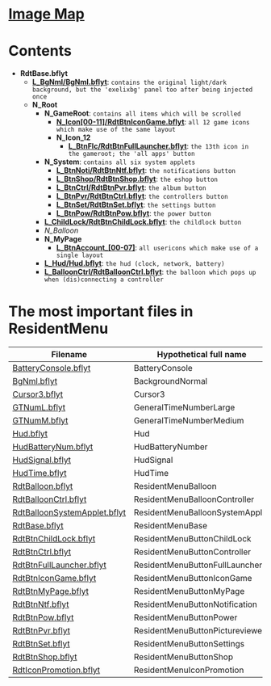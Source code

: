 # [Image Map](index_map.html)
# Contents
- **RdtBase.bflyt**
    - **[L_BgNml/BgNml.bflyt](ResidentMenu-BgNml.bflyt)**: `contains the original light/dark background, but the 'exelixbg' panel too after being injected once`
    - **N_Root**
        - **N_GameRoot**: `contains all items which will be scrolled`
            - **[N_Icon[00-11]/RdtBtnIconGame.bflyt](ResidentMenu-RdtBtnIconGame.bflyt)**: `all 12 game icons which make use of the same layout`
            - **N_Icon_12**
                - **[L_BtnFlc/RdtBtnFullLauncher.bflyt](ResidentMenu-RdtBtnFullLauncher.bflyt)**: `the 13th icon in the gameroot; the 'all apps' button`
        - **N_System**: `contains all six system applets`
            - **[L_BtnNoti/RdtBtnNtf.bflyt](ResidentMenu-RdtBtnNtf.bflyt)**: `the notifications button`
            - **[L_BtnShop/RdtBtnShop.bflyt](ResidentMenu-RdtBtnShop.bflyt)**: `the eshop button`
            - **[L_BtnCtrl/RdtBtnPvr.bflyt](ResidentMenu-RdtBtnPvr.bflyt)**: `the album button`
            - **[L_BtnPvr/RdtBtnCtrl.bflyt](ResidentMenu-RdtBtnCtrl.bflyt)**: `the controllers button`
            - **[L_BtnSet/RdtBtnSet.bflyt](ResidentMenu-RdtBtnSet.bflyt)**: `the settings button`
            - **[L_BtnPow/RdtBtnPow.bflyt](ResidentMenu-RdtBtnPow.bflyt)**: `the power button`
        - **[L_ChildLock/RdtBtnChildLock.bflyt](ResidentMenu-RdtBtnChildLock.bflyt)**: `the childlock button`
        - _N_Balloon_
        - **N_MyPage**
           - **[L_BtnAccount_[00-07]](ResidentMenu-RdtBtnMyPage.bflyt)**: `all usericons which make use of a single layout`
        - **[L_Hud/Hud.bflyt](ResidentMenu-Hud.bflyt)**: `the hud (clock, network, battery)`
        - **[L_BalloonCtrl/RdtBalloonCtrl.bflyt](ResidentMenu-RdtBalloonCtrl.bflyt)**: `the balloon which pops up when (dis)connecting a controller`

# The most important files in ResidentMenu
| Filename | Hypothetical full name |
|------------------------------|---------------------------------|
| [BatteryConsole.bflyt](ResidentMenu-BatteryConsole.bflyt) | BatteryConsole |
| [BgNml.bflyt](ResidentMenu-BgNml.bflyt) | BackgroundNormal |
| [Cursor3.bflyt](ResidentMenu-Cursor3.bflyt) | Cursor3 |
| [GTNumL.bflyt](ResidentMenu-GTNumL.bflyt) | GeneralTimeNumberLarge |
| [GTNumM.bflyt](ResidentMenu-GTNumM.bflyt) | GeneralTimeNumberMedium |
| [Hud.bflyt](ResidentMenu-Hud.bflyt) | Hud |
| [HudBatteryNum.bflyt](ResidentMenu-HudBatteryNum.bflyt) | HudBatteryNumber |
| [HudSignal.bflyt](ResidentMenu-HudSignal.bflyt) | HudSignal |
| [HudTime.bflyt](ResidentMenu-HudTime.bflyt) | HudTime |
| [RdtBalloon.bflyt](ResidentMenu-RdtBalloon.bflyt) | ResidentMenuBalloon |
| [RdtBalloonCtrl.bflyt](ResidentMenu-RdtBalloonCtrl.bflyt) | ResidentMenuBalloonController |
| [RdtBalloonSystemApplet.bflyt](ResidentMenu-RdtBalloonSystemApplet.bflyt) | ResidentMenuBalloonSystemApplet |
| [RdtBase.bflyt](ResidentMenu-RdtBase.bflyt) | ResidentMenuBase |
| [RdtBtnChildLock.bflyt](ResidentMenu-RdtBtnChildLock.bflyt) | ResidentMenuButtonChildLock |
| [RdtBtnCtrl.bflyt](ResidentMenu-RdtBtnCtrl.bflyt) | ResidentMenuButtonController |
| [RdtBtnFullLauncher.bflyt](ResidentMenu-RdtBtnFullLauncher.bflyt) | ResidentMenuButtonFullLauncher |
| [RdtBtnIconGame.bflyt](ResidentMenu-RdtBtnIconGame.bflyt) | ResidentMenuButtonIconGame |
| [RdtBtnMyPage.bflyt](ResidentMenu-RdtBtnMyPage.bflyt) | ResidentMenuButtonMyPage |
| [RdtBtnNtf.bflyt](ResidentMenu-RdtBtnNtf.bflyt) | ResidentMenuButtonNotification |
| [RdtBtnPow.bflyt](ResidentMenu-RdtBtnPow.bflyt) | ResidentMenuButtonPower |
| [RdtBtnPvr.bflyt](ResidentMenu-RdtBtnPvr.bflyt) | ResidentMenuButtonPictureviewer |
| [RdtBtnSet.bflyt](ResidentMenu-RdtBtnSet.bflyt) | ResidentMenuButtonSettings |
| [RdtBtnShop.bflyt](ResidentMenu-RdtBtnShop.bflyt) | ResidentMenuButtonShop |
| [RdtIconPromotion.bflyt](ResidentMenu-RdtIconPromotion.bflyt) | ResidentMenuIconPromotion |